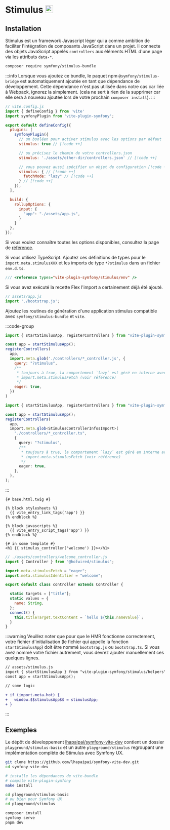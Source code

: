 # Stimulus <img src="/images/logo-stimulus.svg" width="24" height="24" style="display: inline;" />

## Installation

Stimulus est un framework Javascript léger qui a comme ambition de faciliter l'intégration de composants JavaScript dans un projet. Il connecte des objets JavaScript appelés `controllers` aux éléments HTML d'une page via les attributs `data-*`.

```bash
composer require symfony/stimulus-bundle
```

:::info
Lorsque vous ajoutez ce bundle, le paquet npm `@symfony/stimulus-bridge` est automatiquement ajoutée en tant que dépendance de développement. Cette dépendance n'est pas utilisée dans notre cas car liée à Webpack, ignorez la simplement. (cela ne sert à rien de la supprimer car elle sera à nouveau ajoutée lors de votre prochain `composer install`).
:::


```js
// vite.config.js
import { defineConfig } from 'vite'
import symfonyPlugin from 'vite-plugin-symfony';

export default defineConfig({
  plugins: [
    symfonyPlugin({
      // un booléen pour activer stimulus avec les options par défaut
      stimulus: true // [!code ++]

      // ou précisez le chemin de votre controllers.json
      stimulus: './assets/other-dir/controllers.json' // [!code ++]

      // vous pouvez aussi spécifier un objet de configuration [!code ++]
      stimulus: { // [!code ++]
        fetchMode: "lazy" // [!code ++]
      } // [!code ++]
    }),
  ],

  build: {
    rollupOptions: {
      input: {
        "app": "./assets/app.js",
      }
    }
  },
});
```

Si vous voulez connaître toutes les options disponibles, consultez la page de [référence](/fr/stimulus/reference).

Si vous utilisez TypeScript. Ajoutez ces définitions de types pour le `import.meta.stimulusXXX` et les imports de type `*?stimulus` dans un fichier `env.d.ts`.

```ts
/// <reference types="vite-plugin-symfony/stimulus/env" />
```


Si vous avez exécuté la recette Flex l'import a certainement déjà été ajouté.

```js
// assets/app.js
import './bootstrap.js';
```

Ajoutez les routines de génération d'une application stimulus compatible avec `symfony/stimulus-bundle` et `vite`.

:::code-group
```js [assets/bootstrap.js]
import { startStimulusApp, registerControllers } from "vite-plugin-symfony/stimulus/helpers";

const app = startStimulusApp();
registerControllers(
  app,
  import.meta.glob('./controllers/*_controller.js', {
    query: "?stimulus",
    /**
     * toujours à true, la comportement `lazy` est géré en interne avec
     * import.meta.stimulusFetch (voir référence)
     */
    eager: true,
  })
)
```
```ts [assets/bootstrap.ts]
import { startStimulusApp, registerControllers } from "vite-plugin-symfony/stimulus/helpers";

const app = startStimulusApp();
registerControllers(
  app,
  import.meta.glob<StimulusControllerInfosImport>(
    "./controllers/*_controller.ts",
    {
      query: "?stimulus",
      /**
       * toujours à true, la comportement `lazy` est géré en interne avec
       * import.meta.stimulusFetch (voir référence)
       */
      eager: true,
    },
  ),
);
```
:::


```twig
{# base.html.twig #}

{% block stylesheets %}
  {{ vite_entry_link_tags('app') }}
{% endblock %}

{% block javascripts %}
  {{ vite_entry_script_tags('app') }}
{% endblock %}
```
```twig
{# in some template #}
<h1 {{ stimulus_controller('welcome') }}></h1>
```
```js
// ./assets/controllers/welcome_controller.js
import { Controller } from "@hotwired/stimulus";

import.meta.stimulusFetch = "eager";
import.meta.stimulusIdentifier = "welcome";

export default class controller extends Controller {

  static targets = ["title"];
  static values = {
    name: String,
  };
  connect() {
    this.titleTarget.textContent = `hello ${this.nameValue}`;
  }
}
```

:::warning
Veuillez noter que pour que le HMR fonctionne correctement, votre fichier d'initialisation (le fichier qui appelle la fonction `startStimulusApp`) doit être nommé `bootstrap.js` ou `bootstrap.ts`. Si vous avez nommé votre fichier autrement, vous devrez ajouter manuellement ces quelques lignes.

```diff
// assets/stimulus.js
import { startStimulusApp } from "vite-plugin-symfony/stimulus/helpers";
const app = startStimulusApp();

// some logic

+ if (import.meta.hot) {
+   window.$$stimulusApp$$ = stimulusApp;
+ }
```
:::
## Exemples

Le dépôt de développement [lhapaipai/symfony-vite-dev](https://github.com/lhapaipai/symfony-vite-dev) contient un dossier `playground/stimulus-basic` et un autre `playground/stimulus` regroupant une implémentation complète de Stimulus avec Symfony UX.


```bash
git clone https://github.com/lhapaipai/symfony-vite-dev.git
cd symfony-vite-dev

# installe les dépendances de vite-bundle
# compile vite-plugin-symfony
make install

cd playground/stimulus-basic
# ou bien pour Symfony UX
cd playground/stimulus

composer install
symfony serve
pnpm dev
```
